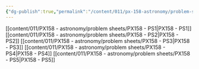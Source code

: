 ```yaml
---
{"dg-publish":true,"permalink":"/content/011/px-158-astronomy/problem-sheets/problem-sheets/","noteIcon":"1","created":"2025-08-27T13:14:00.420+01:00","updated":"2024-11-26T20:12:31.000+00:00"}
---
```


[[content/011/PX158 - astronomy/problem sheets/PX158 - PS1\|PX158 - PS1]]
[[content/011/PX158 - astronomy/problem sheets/PX158 - PS2\|PX158 - PS2]]
[[content/011/PX158 - astronomy/problem sheets/PX158 - PS3\|PX158 - PS3]]
[[content/011/PX158 - astronomy/problem sheets/PX158 - PS4\|PX158 - PS4]]
[[content/011/PX158 - astronomy/problem sheets/PX158 - PS5\|PX158 - PS5]]
